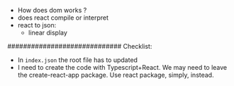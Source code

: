 - How does dom works ?
- does react compile or interpret
- react to json:
   - linear display

#############################
Checklist:

- In `index.json` the root file has to updated
- I need to create the code with Typescript+React. We may need to leave the create-react-app package. 
  Use react package, simply, instead.